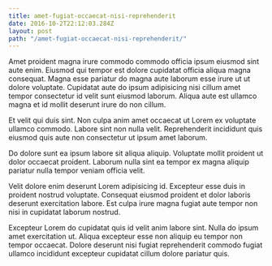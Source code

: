 ```yaml
---
title: amet-fugiat-occaecat-nisi-reprehenderit
date: 2016-10-2T22:12:03.284Z
layout: post
path: "/amet-fugiat-occaecat-nisi-reprehenderit/"
---
```


Amet proident magna irure commodo commodo officia ipsum eiusmod sint aute enim. Eiusmod qui tempor est dolore cupidatat officia aliqua magna consequat. Magna esse pariatur do magna aute laborum esse irure ut ut dolore voluptate. Cupidatat aute do ipsum adipisicing nisi cillum amet tempor consectetur id velit sunt eiusmod laborum. Aliqua aute est ullamco magna et id mollit deserunt irure do non cillum.

Et velit qui duis sint. Non culpa anim amet occaecat ut Lorem ex voluptate ullamco commodo. Labore sint non nulla velit. Reprehenderit incididunt quis eiusmod quis aute non consectetur ut ipsum amet laborum.

Do dolore sunt ea ipsum labore sit aliqua aliquip. Voluptate mollit proident ut dolor occaecat proident. Laborum nulla sint ea tempor ex magna aliquip pariatur nulla tempor veniam officia velit.

Velit dolore enim deserunt Lorem adipisicing id. Excepteur esse duis in proident nostrud voluptate. Consequat eiusmod proident et dolor laboris deserunt exercitation labore. Est culpa irure magna fugiat aute tempor non nisi in cupidatat laborum nostrud.

Excepteur Lorem do cupidatat quis id velit anim labore sint. Nulla do ipsum amet exercitation ut. Aliqua excepteur esse non aliquip eu tempor non tempor occaecat. Dolore deserunt nisi fugiat reprehenderit commodo fugiat ullamco incididunt excepteur cupidatat cillum dolore pariatur quis.